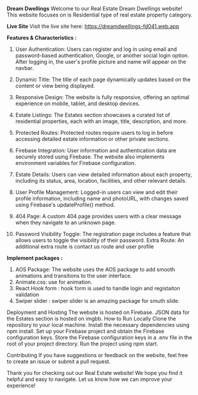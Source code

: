 **Dream Dwellings**
Welcome to our Real Estate Dream Dwellings website! This website focuses on is Residential type of real estate property category.

**Live Site**
Visit the live site here: https://dreamdwellings-fd041.web.app

**Features & Characteristics :**
1. User Authentication: Users can register and log in using email and password-based authentication, Google, or another social login option. After logging in, the user's profile picture and name will appear on the navbar.

2. Dynamic Title: The title of each page dynamically updates based on the content or view being displayed.

3. Responsive Design: The website is fully responsive, offering an optimal experience on mobile, tablet, and desktop devices.

4. Estate Listings: The Estates section showcases a curated list of residential properties, each with an image, title, description, and more.

5. Protected Routes: Protected routes require users to log in before accessing detailed estate information or other private sections.

6. Firebase Integration: User information and authentication data are securely stored using Firebase. The website also implements environment variables for Firebase configuration.

7. Estate Details: Users can view detailed information about each property, including its status, area, location, facilities, and other relevant details.

8. User Profile Management: Logged-in users can view and edit their profile information, including name and photoURL, with changes saved using Firebase's updateProfile() method.

9. 404 Page: A custom 404 page provides users with a clear message when they navigate to an unknown page.

10. Password Visibility Toggle: The registration page includes a feature that allows users to toggle the visibility of their password.
Extra Route: An additional extra route is contact us route and user profile

**Implement packages :**

 1. AOS Package: The website uses the AOS package to add smooth animations and transitions to the user interface.
 2. Animate.css: use for animation.
 3. React Hook form : hook form is used to handle login and registaiton validation
 4. Swiper slider : swiper slider is an amazing package for smuth slide.

Deployment and Hosting
The website is hosted on Firebase.
JSON data for the Estates section is hosted on imgbb.
How to Run Locally
Clone the repository to your local machine.
Install the necessary dependencies using npm install.
Set up your Firebase project and obtain the Firebase configuration keys.
Store the Firebase configuration keys in a .env file in the root of your project directory.
Run the project using npm start.

Contributing
If you have suggestions or feedback on the website, feel free to create an issue or submit a pull request.

Thank you for checking out our Real Estate website! We hope you find it helpful and easy to navigate. Let us know how we can improve your experience!
